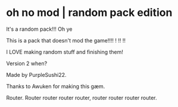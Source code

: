 # oh no mod | random pack edition
It's a random pack!!! Oh ye

This is a pack that doesn't mod the game!!!! ! !! !!

I LOVE making random stuff and finishing them!

Version 2 when?

Made by PurpleSushi22.

Thanks to Awuken for making this gæm.

Router. Router router router router, router router router router.
